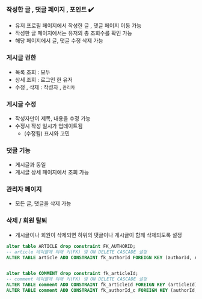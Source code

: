 ### 작성한 글 , 댓글 페이지 , 포인트 ✔️

- 유저 프로필 페이지에서 작성한 글 , 댓글 페이지 이동 가능
- 작성한 글 페이지에서는 유저의 총 조회수를 확인 가능
- 해당 페이지에서 글, 댓글 수정 삭제 가능

### 게시글 권한

- 목록 조회 : 모두
- 상세 조회 : 로그인 한 유저
- 수정 , 삭제 : 작성자 , `관리자`

### 게시글 수정
- 작성자만이 제목, 내용을 수정 가능
- 수정시 작성 일시가 업데이트됨
  - (수정됨) 표시와 고민

### 댓글 기능

- 게시글과 동일
- 게시글 상세 페이지에서 조회 가능

### 관리자 페이지

- 모든 글, 댓글을 삭제 가능


### 삭제 / 회원 탈퇴

- 게시글이나 회원이 삭제되면 하위의 댓글이나 게시글이 함께 삭제되도록 설정

```sql
alter table ARTICLE drop constraint FK_AUTHORID;
-- article 테이블에 외래 키(FK) 및 ON DELETE CASCADE 설정
ALTER TABLE article ADD CONSTRAINT fk_authorId FOREIGN KEY (authorId, AUTHOR) REFERENCES users (userId, name) ON DELETE CASCADE;


alter table COMMENT drop constraint fk_articleId;
-- comment 테이블에 외래 키(FK) 및 ON DELETE CASCADE 설정
ALTER TABLE comment ADD CONSTRAINT fk_articleId FOREIGN KEY (articleId) REFERENCES article (id) ON DELETE CASCADE;
ALTER TABLE comment ADD CONSTRAINT fk_authorId_c FOREIGN KEY (authorId, AUTHOR) REFERENCES users (userId, NAME) ON DELETE CASCADE;
```